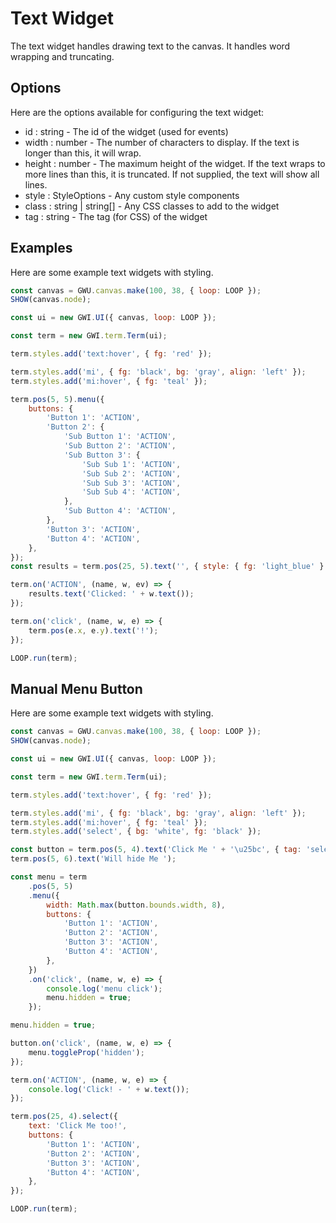 # Text Widget

The text widget handles drawing text to the canvas. It handles word wrapping and truncating.

## Options

Here are the options available for configuring the text widget:

-   id : string - The id of the widget (used for events)
-   width : number - The number of characters to display. If the text is longer than this, it will wrap.
-   height : number - The maximum height of the widget. If the text wraps to more lines than this, it is truncated. If not supplied, the text will show all lines.
-   style : StyleOptions - Any custom style components
-   class : string | string[] - Any CSS classes to add to the widget
-   tag : string - The tag (for CSS) of the widget

## Examples

Here are some example text widgets with styling.

```js
const canvas = GWU.canvas.make(100, 38, { loop: LOOP });
SHOW(canvas.node);

const ui = new GWI.UI({ canvas, loop: LOOP });

const term = new GWI.term.Term(ui);

term.styles.add('text:hover', { fg: 'red' });

term.styles.add('mi', { fg: 'black', bg: 'gray', align: 'left' });
term.styles.add('mi:hover', { fg: 'teal' });

term.pos(5, 5).menu({
    buttons: {
        'Button 1': 'ACTION',
        'Button 2': {
            'Sub Button 1': 'ACTION',
            'Sub Button 2': 'ACTION',
            'Sub Button 3': {
                'Sub Sub 1': 'ACTION',
                'Sub Sub 2': 'ACTION',
                'Sub Sub 3': 'ACTION',
                'Sub Sub 4': 'ACTION',
            },
            'Sub Button 4': 'ACTION',
        },
        'Button 3': 'ACTION',
        'Button 4': 'ACTION',
    },
});
const results = term.pos(25, 5).text('', { style: { fg: 'light_blue' } });

term.on('ACTION', (name, w, ev) => {
    results.text('Clicked: ' + w.text());
});

term.on('click', (name, w, e) => {
    term.pos(e.x, e.y).text('!');
});

LOOP.run(term);
```

## Manual Menu Button

Here are some example text widgets with styling.

```js
const canvas = GWU.canvas.make(100, 38, { loop: LOOP });
SHOW(canvas.node);

const ui = new GWI.UI({ canvas, loop: LOOP });

const term = new GWI.term.Term(ui);

term.styles.add('text:hover', { fg: 'red' });

term.styles.add('mi', { fg: 'black', bg: 'gray', align: 'left' });
term.styles.add('mi:hover', { fg: 'teal' });
term.styles.add('select', { bg: 'white', fg: 'black' });

const button = term.pos(5, 4).text('Click Me ' + '\u25bc', { tag: 'select' });
term.pos(5, 6).text('Will hide Me ');

const menu = term
    .pos(5, 5)
    .menu({
        width: Math.max(button.bounds.width, 8),
        buttons: {
            'Button 1': 'ACTION',
            'Button 2': 'ACTION',
            'Button 3': 'ACTION',
            'Button 4': 'ACTION',
        },
    })
    .on('click', (name, w, e) => {
        console.log('menu click');
        menu.hidden = true;
    });

menu.hidden = true;

button.on('click', (name, w, e) => {
    menu.toggleProp('hidden');
});

term.on('ACTION', (name, w, e) => {
    console.log('Click! - ' + w.text());
});

term.pos(25, 4).select({
    text: 'Click Me too!',
    buttons: {
        'Button 1': 'ACTION',
        'Button 2': 'ACTION',
        'Button 3': 'ACTION',
        'Button 4': 'ACTION',
    },
});

LOOP.run(term);
```
